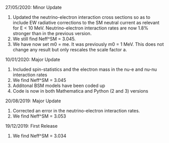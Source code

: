 27/05/2020: Minor Update
1) Updated the neutrino-electron interaction cross sections so as to include EW radiative corrections to the SM neutral current as relevant for E < 10 MeV. Neutrino-electron interaction rates are now 1.8% stronger than in the previous version. 
2) We still find Neff^SM = 3.045.
3) We have now set m0 = me. It was previously m0 = 1 MeV. This does not change any result but only rescales the scale factor a. 

10/01/2020: Major Update
1) Included spin-statistics and the electron mass in the nu-e and nu-nu interaction rates
2) We find Neff^SM = 3.045
3) Additonal BSM models have been coded up
4) Code is now in both Mathematica and Python (2 and 3) versions

20/08/2019: Major Update
1) Corrected an error in the neutrino-electron interaction rates.
2) We find Neff^SM = 3.053

19/12/2019: First Release
1) We find Neff^SM = 3.034
